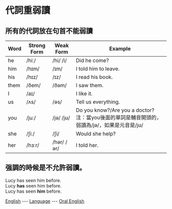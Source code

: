 # 代詞重弱讀

 所有的代詞放在句首不能弱讀       
---------------------------------------------------------
| Word   | Strong Form | Weak Form  | Example                                                                                   |                            
| ------ | ------------| ---------- | ----------------------------------------------------------------------------------------- |
| he     |  /hiː/      | /hi/ /i/   | Did he come?                                                                              |
| him    |  /hɪm/      | /ɪm/       | I told him to leave.                                                                      |
| his    |  /hɪz/      | /ɪz/       | I read his book.                                                                          |
| them   | /ðem/       | /ðəm/      | I saw them.                                                                               |
| I      | /aɪ/        |            | I like it.                                                                                |
| us     | /ʌs/        | /əs/       | Tell us everything.                                                                       |
| you    | /juː/       | /jə/ /jʊ/  | Do you know?/Are you a doctor? 注：當you後面的單詞是輔音開頭的，弱讀為/jə/，如果是元音是/jʊ/  |
| she    | /ʃiː/       |  /ʃi/      | Would she help?                                                                           |
| her    | /hɜːr/      | /hər/ /ər/ | I told her.                                                                               |
 
强調的時候是不允許弱讀。    
-----------------------------------------------------------------
Lucy has seen him before.    
Lucy **has** seen him before.     
Lucy has seen **him** before.     

[English](../../english.md) --- [Language](../../../language.md) --- [Oral English](../oral_english.md)      
